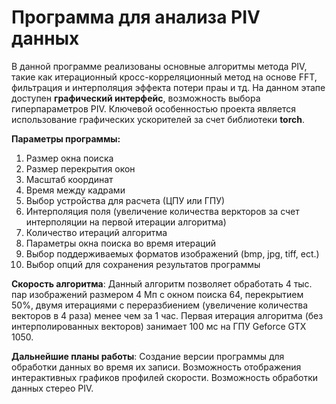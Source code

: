# Программа для анализа PIV данных
В данной программе реализованы основные алгоритмы метода PIV, такие как итерационный кросс-корреляционный метод на основе FFT, фильтрация и интерполяция эффекта потери праы и тд. На данном этапе доступен __графический интерфейс__, возможность выбора гиперпараметров PIV. Ключевой особенностью проекта является использование графических ускорителей за счет библиотеки __torch__.

__Параметры программы:__
1. Размер окна поиска 
2. Размер перекрытия окон
3. Масштаб координат
4. Время между кадрами
5. Выбор устройства для расчета (ЦПУ или ГПУ)
6. Интерполяция поля (увеличение количества веркторов за счет интерполяции на первой итерации алгоритма)
7. Количество итераций алгоритма
8. Параметры окна поиска во время итераций
9. Выбор поддерживаемых форматов изображений (bmp, jpg, tiff, ect.)
10. Выбор опций для сохранения результатов программы

__Скорость алгоритма__:
Данный алгоритм позволяет обработать 4 тыс. пар изображений размером 4 Мп с окном поиска 64, перекрытием 50%, двумя итерациями с переразбиением (увеличение количества векторов в 4 раза) менее чем за 1 час. Первая итерация алгоритма (без интерполированных векторов) занимает 100 мс на ГПУ Geforce GTX 1050.

__Дальнейшие планы работы__:
Создание версии программы для обработки данных во время их записи. Возможность отображения интерактивных графиков профилей скорости. Возможность обработки данных стерео PIV.
